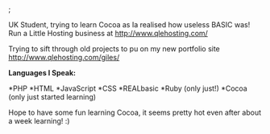 ; 

UK Student, trying to learn Cocoa as Ia realised how useless BASIC was! Run a Little Hosting business at http://www.qlehosting.com/

Trying to sift through old projects to pu on my new portfolio site http://www.qlehosting.com/giles/

**Languages I Speak:**

*PHP
*HTML
*JavaScript
*CSS
*REALbasic
*Ruby (only just!)
*Cocoa (only just started learning)


Hope to have some fun learning Cocoa, it seems pretty hot even after about a week learning! :)
